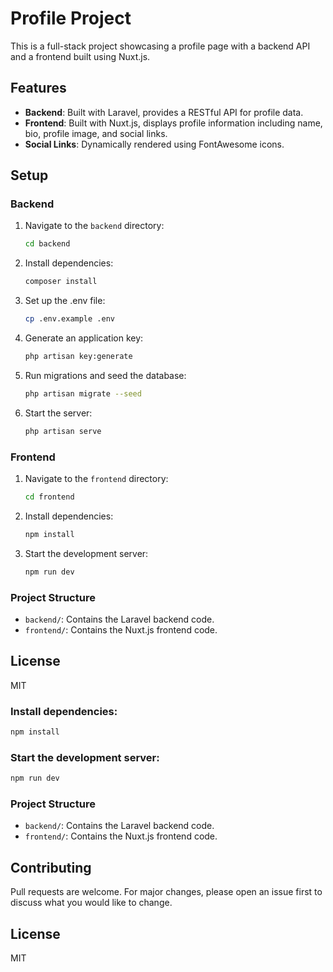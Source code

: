 # Profile Project

This is a full-stack project showcasing a profile page with a backend API and a frontend built using Nuxt.js.

## Features
- **Backend**: Built with Laravel, provides a RESTful API for profile data.
- **Frontend**: Built with Nuxt.js, displays profile information including name, bio, profile image, and social links.
- **Social Links**: Dynamically rendered using FontAwesome icons.

## Setup

### Backend
1. Navigate to the `backend` directory:
   ```bash
   cd backend
2. Install dependencies:
   ```bash
   composer install
3. Set up the .env file:
   ```bash
   cp .env.example .env
4. Generate an application key:
   ```bash
   php artisan key:generate
5. Run migrations and seed the database:
   ```bash
   php artisan migrate --seed
6. Start the server:
   ```bash
   php artisan serve

### Frontend
1. Navigate to the `frontend` directory:
   ```bash
   cd frontend
2. Install dependencies:
   ```bash
   npm install
3. Start the development server:
   ```bash
   npm run dev

### Project Structure
- `backend/`: Contains the Laravel backend code.
- `frontend/`: Contains the Nuxt.js frontend code.

## License
MIT

### Install dependencies:
```bash
npm install
```

### Start the development server:
```bash
npm run dev
```

### Project Structure
- `backend/`: Contains the Laravel backend code.
- `frontend/`: Contains the Nuxt.js frontend code.

## Contributing
Pull requests are welcome. For major changes, please open an issue first to discuss what you would like to change.

## License
MIT
